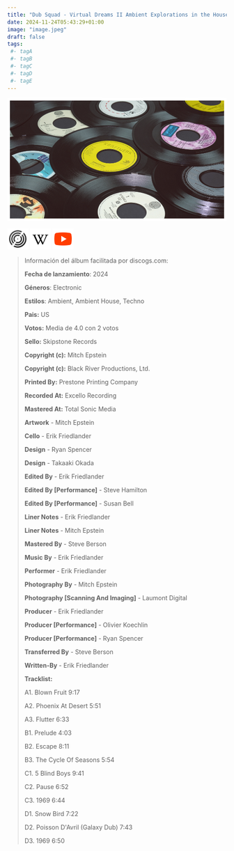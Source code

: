 ```yaml
---
title: "Dub Squad - Virtual Dreams II Ambient Explorations in the House "
date: 2024-11-24T05:43:29+01:00
image: "image.jpeg"
draft: false
tags:
 #- tagA
 #- tagB
 #- tagC
 #- tagD
 #- tagE
---
```

![cover](image.jpeg (Dub-Squad - Virtual-Dreams-II-Ambient-Explorations-In-The-House-))
 
[![discogs](../links/svg/discogs.png (discogs))](https://www.discogs.com/master/3626072)
[![wikipedia](../links/svg/wikipedia.png (wikipedia))](error)
[![youtube](../links/svg/youtube.png (youtube))](https://www.youtube.com/playlist?list=PLOr973l3O5u23hq7_xUpdxZpOmwge-zYI)
 
<!-- [![bandcamp](../links/svg/bandcamp.png (bandcamp))](error) error busqueda -->
<!-- [![lastfm](../links/svg/lastfm.png (lastfm))]() -->
<!-- [![musicbrainz](../links/svg/musicbrainz.png (musicbrainz))]() -->
<!-- [![spotify](../links/svg/spotify.png (putify))]() -->
 
> Información del álbum facilitada por discogs.com:
> 
> **Fecha de lanzamiento**: 2024
> 
> **Géneros**: Electronic
> 
> **Estilos**: Ambient, Ambient House, Techno
> 
> **Pais:** US
> 
> **Votos:** Media de 4.0 con 2 votos
> 
> **Sello:** Skipstone Records
> 
> **Copyright (c):** Mitch Epstein
> 
> **Copyright (c):** Black River Productions, Ltd.
> 
> **Printed By:** Prestone Printing Company
> 
> **Recorded At:** Excello Recording
> 
> **Mastered At:** Total Sonic Media
> 
> **Artwork** - Mitch Epstein
> 
> **Cello** - Erik Friedlander
> 
> **Design** - Ryan Spencer
> 
> **Design** - Takaaki Okada
> 
> **Edited By** - Erik Friedlander
> 
> **Edited By [Performance]** - Steve Hamilton
> 
> **Edited By [Performance]** - Susan Bell
> 
> **Liner Notes** - Erik Friedlander
> 
> **Liner Notes** - Mitch Epstein
> 
> **Mastered By** - Steve Berson
> 
> **Music By** - Erik Friedlander
> 
> **Performer** - Erik Friedlander
> 
> **Photography By** - Mitch Epstein
> 
> **Photography [Scanning And Imaging]** - Laumont Digital
> 
> **Producer** - Erik Friedlander
> 
> **Producer [Performance]** - Olivier Koechlin
> 
> **Producer [Performance]** - Ryan Spencer
> 
> **Transferred By** - Steve Berson
> 
> **Written-By** - Erik Friedlander
> 
> 
> 
> **Tracklist:**
> 
>   A1. Blown Fruit    9:17
> 
>   A2. Phoenix At Desert    5:51
> 
>   A3. Flutter    6:33
> 
>   B1. Prelude    4:03
> 
>   B2. Escape    8:11
> 
>   B3. The Cycle Of Seasons    5:54
> 
>   C1. 5 Blind Boys    9:41
> 
>   C2. Pause    6:52
> 
>   C3. 1969    6:44
> 
>   D1. Snow Bird    7:22
> 
>   D2. Poisson D'Avril (Galaxy Dub)    7:43
> 
>   D3. 1969    6:50
> 
